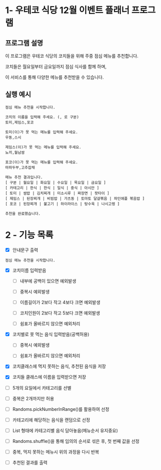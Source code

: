 # 1- 우테코 식당 12월 이벤트 플래너 프로그램

## 프로그램 설명
이 프로그램은 우테코 식당의 코치들을 위해 주중 점심 메뉴를 추천합니다. 

코치들은 월요일부터 금요일까지 점심 식사를 함께 하며, 

이 서비스를 통해 다양한 메뉴를 추천받을 수 있습니다.

## 실행 예시
~~~
점심 메뉴 추천을 시작합니다.

코치의 이름을 입력해 주세요. (, 로 구분)
토미,제임스,포코

토미(이)가 못 먹는 메뉴를 입력해 주세요.
우동,스시

제임스(이)가 못 먹는 메뉴를 입력해 주세요.
뇨끼,월남쌈

포코(이)가 못 먹는 메뉴를 입력해 주세요.
마파두부,고추잡채

메뉴 추천 결과입니다.
[ 구분 | 월요일 | 화요일 | 수요일 | 목요일 | 금요일 ]
[ 카테고리 | 한식 | 한식 | 일식 | 중식 | 아시안 ]
[ 토미 | 쌈밥 | 김치찌개 | 미소시루 | 짜장면 | 팟타이 ]
[ 제임스 | 된장찌개 | 비빔밥 | 가츠동 | 토마토 달걀볶음 | 파인애플 볶음밥 ]
[ 포코 | 된장찌개 | 불고기 | 하이라이스 | 탕수육 | 나시고렝 ]

추천을 완료했습니다.
~~~
# 2 - 기능 목록
- [x] 안내문구 출력
~~~
점심 메뉴 추천을 시작합니다.
~~~
- [x] 코치이름 입력받음
    - [ ] 내부에 공백이 있으면 예외발생
    - [ ] 중복시 예외발생
    - [ ] 이름길이가 2보다 작고 4보다 크면 예외발생
    - [ ] 코치인원이 2보다 작고 5보다 크면 예외발생
    - [ ] 쉼표가 올바르지 않으면 예외처리


- [x] 코치별로 못 먹는 음식 입력받음(공백허용)
  - [ ] 중복시 예외발생
  - [ ] 쉼표가 올바르지 않으면 예외처리


- [x] 코치클래스에 먹지 못하는 음식, 추천된 음식을 저장
- [x] 코치들 클래스에 이름을 입력받으면 저장

- [ ] 5개의 요일에서 카테고리를 선별
 - [ ] 중복은 2개까지만 허용
 - [ ] Randoms.pickNumberInRange()를 활용하여 선정


- [ ] 카테고리에 해당하는 음식을 랜덤으로 선정
 - [ ] List<String> 형태에 카테고리별 음식 담아놓음(메뉴순서 유지중요)
 - [ ] Randoms.shuffle()을 통해 임의의 순서로 섞은 후, 첫 번째 값을 선정
 - [ ] 중복, 먹지 못하는 메뉴시 위의 과정을 다시 반복


- [ ] 추천된 결과를 출력





